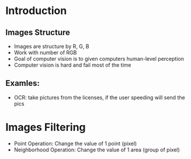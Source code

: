 # Introduction

## Images Structure
- Images are structure by R, G, B
- Work with number of RGB
- Goal of computer vision is to given computers human-level perception
- Computer vision is hard and fail most of the time

## Examles:
- OCR: take pictures from the licenses, if the user speeding will send the pics

# Images Filtering
- Point Operation: Change the value of 1 point (pixel)
- Neighborhood Operation: Change the value of 1 area (group of pixel)